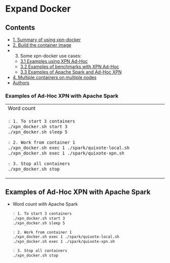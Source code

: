 # Expand Docker


## Contents

 * [1. Summary of using xpn-docker](https://github.com/xpn-arcos/xpn-docker/doc/summary.md)
 * [2. Build the container image](https://github.com/xpn-arcos/xpn-docker/doc/image.md)
 * 3. Some xpn-docker use cases:
   * [3.1 Examples using XPN Ad-Hoc](https://github.com/xpn-arcos/xpn-docker/doc/usecase-xpn.md)
   * [3.2 Examples of benchmarks with XPN Ad-Hoc](https://github.com/xpn-arcos/xpn-docker/usecase-benchmarks.md)
   * [3.3 Examples of Apache Spark and Ad-Hoc XPN](https://github.com/xpn-arcos/xpn-docker/usecase-spark.md)
 * [4. Multiple containers on multiple nodes](https://github.com/xpn-arcos/xpn-docker/swarm.md)
 * [Authors](https://github.com/xpn-arcos/xpn-docker/authors.md)


### Examples of Ad-Hoc XPN with Apache Spark

<html>
 <table>
  <tr>
  <td>
  Word count <img width="650" height="1">
  </td>
  </tr>
  <tr>
  <td>
  </html>
  
  ```bash
  : 1. To start 3 containers
  ./xpn_docker.sh start 3
  ./xpn_docker.sh sleep 5

  : 2. Work from container 1
  ./xpn_docker.sh exec 1 ./spark/quixote-local.sh
  ./xpn_docker.sh exec 1 ./spark/quixote-xpn.sh

  : 3. Stop all containers
  ./xpn_docker.sh stop
  ```
  
  <html>
  </td>
  </tr>
 </table>
</html>


##  Examples of Ad-Hoc XPN with Apache Spark
      
   * Word count with Apache Spark <img width="650" height="1">

      ```bash
      : 1. To start 3 containers
      ./xpn_docker.sh start 3
      ./xpn_docker.sh sleep 5

      : 2. Work from container 1
      ./xpn_docker.sh exec 1 ./spark/quixote-local.sh
      ./xpn_docker.sh exec 1 ./spark/quixote-xpn.sh

      : 3. Stop all containers
      ./xpn_docker.sh stop
      ```
      

